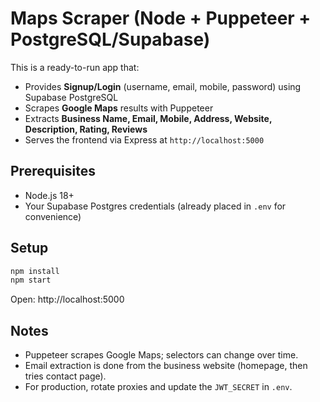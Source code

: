 # Maps Scraper (Node + Puppeteer + PostgreSQL/Supabase)

This is a ready-to-run app that:
- Provides **Signup/Login** (username, email, mobile, password) using Supabase PostgreSQL
- Scrapes **Google Maps** results with Puppeteer
- Extracts **Business Name, Email, Mobile, Address, Website, Description, Rating, Reviews**
- Serves the frontend via Express at `http://localhost:5000`

## Prerequisites
- Node.js 18+
- Your Supabase Postgres credentials (already placed in `.env` for convenience)

## Setup
```bash
npm install
npm start
```

Open: http://localhost:5000

## Notes
- Puppeteer scrapes Google Maps; selectors can change over time.
- Email extraction is done from the business website (homepage, then tries contact page).
- For production, rotate proxies and update the `JWT_SECRET` in `.env`.
